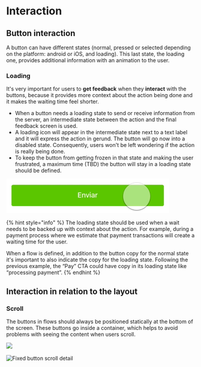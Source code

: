 # Interaction

## Button interaction

A button can have different states \(normal, pressed or selected depending on the platform: android or iOS, and loading\). This last state, the loading one, provides additional information with an animation to the user.

### Loading

It's very important for users to **get feedback** when they **interact** with the buttons, because it provides more context about the action being done and it makes the waiting time feel shorter.‌

* When a button needs a loading state to send or receive information from the server, an intermediate state between the action and the final feedback screen is used. 
* A loading icon will appear in the intermediate state next to a text label and it will express the action in gerund. The button will go now into a disabled state. Consequently, users won't be left wondering if the action is really being done. 
* To keep the button from getting frozen in that state and making the user frustrated, a maximum time \(TBD\) the button will stay in a loading state should be defined. 

![](../../.gitbook/assets/interaction_loading.gif)

{% hint style="info" %}
The loading state should be used when a wait needs to be backed up with context about the action. For example, during a payment process where we estimate that payment transactions will create a waiting time for the user.

When a flow is defined, in addition to the button copy for the normal state it's important to also indicate the copy for the loading state. Following the previous example, the “Pay” CTA could have copy in its loading state like “processing payment”.
{% endhint %}

## Interaction in relation to the layout

### Scroll

The buttons in flows should always be positioned statically at the bottom of the screen. These buttons go inside a container, which helps to avoid problems with seeing the content when users scroll.

![](../../.gitbook/assets/interaction_scroll.gif)

![Fixed button scroll detail](../../.gitbook/assets/interaction_scroll_02.gif)

